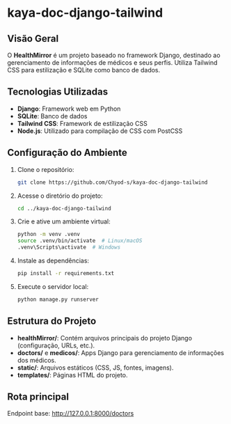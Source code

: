 # kaya-doc-django-tailwind

## Visão Geral
O **HealthMirror** é um projeto baseado no framework Django, destinado ao gerenciamento de informações de médicos e seus perfis. Utiliza Tailwind CSS para estilização e SQLite como banco de dados.

## Tecnologias Utilizadas
- **Django**: Framework web em Python
- **SQLite**: Banco de dados
- **Tailwind CSS**: Framework de estilização CSS
- **Node.js**: Utilizado para compilação de CSS com PostCSS

## Configuração do Ambiente

1. Clone o repositório:
   ```sh
   git clone https://github.com/Chyod-s/kaya-doc-django-tailwind
   ```
2. Acesse o diretório do projeto:
   ```sh
   cd ../kaya-doc-django-tailwind
   ```
3. Crie e ative um ambiente virtual:
   ```sh
   python -m venv .venv
   source .venv/bin/activate  # Linux/macOS
   .venv\Scripts\activate  # Windows
   ```
4. Instale as dependências:
   ```sh
   pip install -r requirements.txt
   ```
5. Execute o servidor local:
   ```sh
   python manage.py runserver
   ```

## Estrutura do Projeto
- **healthMirror/**: Contém arquivos principais do projeto Django (configuração, URLs, etc.).
- **doctors/** e **medicos/**: Apps Django para gerenciamento de informações dos médicos.
- **static/**: Arquivos estáticos (CSS, JS, fontes, imagens).
- **templates/**: Páginas HTML do projeto.

## Rota principal

Endpoint base: http://127.0.0.1:8000/doctors
